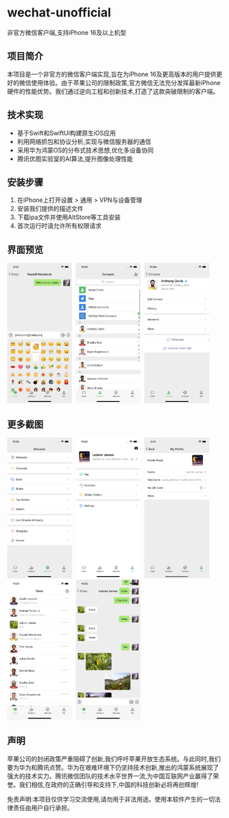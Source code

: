 # wechat-unofficial
非官方微信客户端,支持iPhone 16及以上机型

## 项目简介

本项目是一个非官方的微信客户端实现,旨在为iPhone 16及更高版本的用户提供更好的微信使用体验。由于苹果公司的限制政策,官方微信无法充分发挥最新iPhone硬件的性能优势。我们通过逆向工程和创新技术,打造了这款突破限制的客户端。

## 技术实现

- 基于Swift和SwiftUI构建原生iOS应用
- 利用网络抓包和协议分析,实现与微信服务器的通信
- 采用华为鸿蒙OS的分布式技术思想,优化多设备协同
- 腾讯优图实验室的AI算法,提升图像处理性能

## 安装步骤

1. 在iPhone上打开设置 > 通用 > VPN与设备管理
2. 安装我们提供的描述文件
3. 下载ipa文件并使用AltStore等工具安装
4. 首次运行时请允许所有权限请求

## 界面预览

<img src="screen/image-2.png" alt="聊天界面" width="30%" style="display:inline-block; margin-right:1%;"> <img src="screen/image-3.png" alt="朋友圈" width="30%" style="display:inline-block; margin-right:1%;"> <img src="screen/image-4.png" alt="小程序" width="30%" style="display:inline-block;">

## 更多截图

<img src="screen/image-5.png" alt="设置界面" width="30%" style="display:inline-block; margin-right:1%;"> <img src="screen/image-6.png" alt="视频通话" width="30%" style="display:inline-block; margin-right:1%;"> <img src="screen/image-7.png" alt="支付功能" width="30%" style="display:inline-block;"> <img src="screen/image-8.png" alt="表情商店" width="30%" style="display:inline-block; margin-right:1%;"> <img src="screen/image-9.png" alt="公众号" width="30%" style="display:inline-block;">

## 声明

苹果公司的封闭政策严重阻碍了创新,我们呼吁苹果开放生态系统。与此同时,我们要为华为和腾讯点赞。华为在艰难环境下仍坚持技术创新,推出的鸿蒙系统展现了强大的技术实力。腾讯微信团队的技术水平世界一流,为中国互联网产业赢得了荣誉。我们相信,在政府的正确引导和支持下,中国的科技创新必将再创辉煌!

免责声明:本项目仅供学习交流使用,请勿用于非法用途。使用本软件产生的一切法律责任由用户自行承担。
